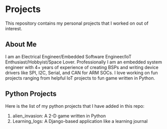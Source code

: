 # Projects
This repository contains my personal projects that I worked on out of interest.

## About Me
I am an Electrical Engineer/Embedded Software Engineer/IoT Enthusiast/Hobbyist/Space Lover. Professionally I am an embedded system engineer with 4+ years of experience of creating BSPs and writing device drivers like SPI, I2C, Serial, and CAN for ARM SOCs. I love working on fun projects ranging from helpful IoT projects to fun game written in Python.

## Python Projects
Here is the list of my python projects that I have added in this repo:
1. alien_invasion: A 2-D game written in Python
2. Learning_logs: A Django-based application like a learning journal
